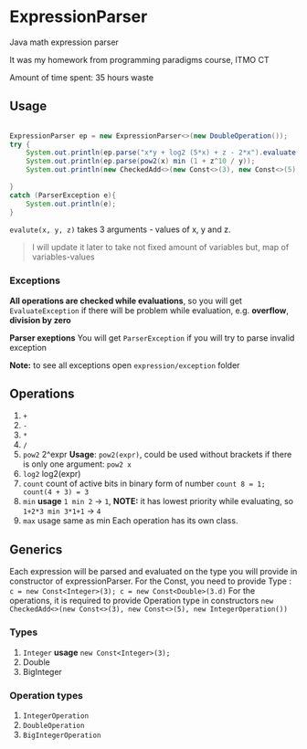 # ExpressionParser

Java math expression parser

It was my homework from programming paradigms course, ITMO CT 

Amount of time spent: 35 hours waste

## Usage

```Java
                
ExpressionParser ep = new ExpressionParser<>(new DoubleOperation());
try {
    System.out.println(ep.parse("x*y + log2 (5*x) + z - 2*x").evaluate(5d, 1.5d, 2.9d));
    System.out.println(ep.parse(pow2(x) min (1 + z^10 / y));
    System.out.println(new CheckedAdd<>(new Const<>(3), new Const<>(5), new IntegerOperation()).evaluate(0, 0, 0);
    
}
catch (ParserException e){
    System.out.println(e);
}
```

`evalute(x, y, z)` takes 3 arguments - values of x, y and z.
> I will update it later to take not fixed amount of variables but, map of variables-values

### Exceptions
  **All operations are checked while evaluations**, so you will get `EvaluateException` if there will be problem while evaluation, e.g. **overflow**, **division by zero**
  
  **Parser exeptions** You will get `ParserException` if you will try to parse invalid exception
  
  **Note:** to see all exceptions open `expression/exception` folder

## Operations
1. `+`
2. `-`
3. `*`
4. `/`
5. `pow2` 2^expr **Usage**: `pow2(expr)`, could be used without brackets if there is only one argument: `pow2 x`
6. `log2` log2(expr)
7. `count` count of active bits in binary form of number `count 8 = 1; count(4 + 3) = 3`
8. `min` **usage** `1 min 2` -> `1`, **NOTE:** it has lowest priority while evaluating, so `1+2*3 min 3*1+1` -> `4`
9. `max` usage same as min
Each operation has its own class. 

## Generics 
Each expression will be parsed and evaluated on the type you will provide in constructor of expressionParser.
For the Const, you need to provide Type : `c = new Const<Integer>(3); c = new Const<Double>(3.d)`
For the operations, it is required to provide Operation type in constructors `new CheckedAdd<>(new Const<>(3), new Const<>(5), new IntegerOperation())`

### Types
1. `Integer` **usage** `new Const<Integer>(3);`
2.  Double
3.  BigInteger
  
### Operation types
1. `IntegerOperation`
2.  `DoubleOperation`
3.  `BigIntegerOperation`
